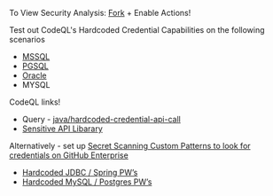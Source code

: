 To View Security Analysis: [Fork](../../fork) + Enable Actions!


Test out CodeQL's Hardcoded Credential Capabilities on the following scenarios
-  [MSSQL](https://learn.microsoft.com/en-us/sql/connect/jdbc/working-with-a-connection?view=sql-server-ver16)
-  [PGSQL](https://jdbc.postgresql.org/documentation/use/)
-  [Oracle](https://www.javatpoint.com/example-to-connect-to-the-oracle-database)
-  MYSQL

CodeQL links!
- Query - [java/hardcoded-credential-api-call](https://github.com/github/codeql/blob/main/java/ql/src/Security/CWE/CWE-798/HardcodedCredentialsApiCall.ql)
- [Sensitive API Libarary](https://github.com/github/codeql/blob/main/java/ql/lib/semmle/code/java/security/SensitiveApi.qll#L142)

Alternatively - set up [Secret Scanning Custom Patterns to look for credentials on GitHub Enterprise](https://docs.github.com/en/enterprise-cloud@latest/code-security/secret-scanning/defining-custom-patterns-for-secret-scanning)
- [Hardcoded JDBC / Spring PW’s](https://github.com/advanced-security/secret-scanning-custom-patterns/tree/main/configs#hardcoded-spring-sql-passwords)
- [Hardcoded MySQL / Postgres PW’s](https://github.com/advanced-security/secret-scanning-custom-patterns/tree/main/configs#hardcoded-database-passwords)
